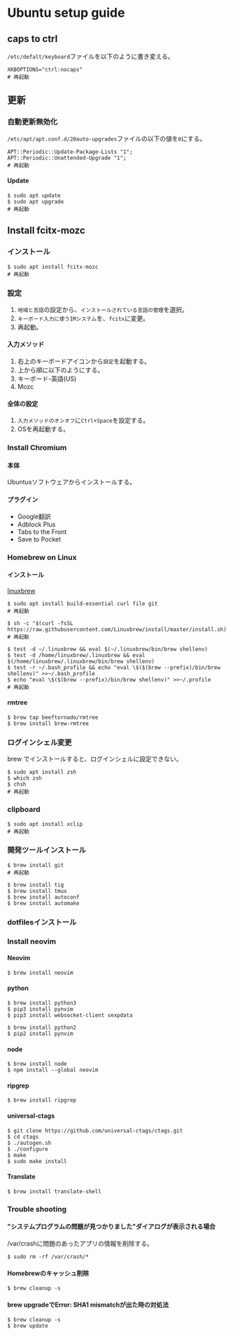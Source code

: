 # Ubuntu setup guide
## caps to ctrl
`/etc/defalt/keyboard`ファイルを以下のように書き変える。
```
XKBOPTIONS="ctrl:nocaps"
# 再起動
```

## 更新
### 自動更新無効化
`/etc/apt/apt.conf.d/20auto-upgrades`ファイルの以下の値を`0`にする。
```
APT::Periodic::Update-Package-Lists "1";
APT::Periodic::Unattended-Upgrade "1";
# 再起動
```
#### Update
```
$ sudo apt update
$ sudo apt upgrade
# 再起動
```

## Install fcitx-mozc
### インストール
```
$ sudo apt install fcitx-mozc
# 再起動
```

### 設定
1. `地域と言語`の設定から、`インストールされている言語の管理`を選択。
1. `キーボード入力に使うIMシステム`を、`fcitx`に変更。
1. 再起動。
#### 入力メソッド
1. 右上のキーボードアイコンから`設定`を起動する。
1. 上から順に以下のようにする。
  1. キーボード-英語(US)
  1. Mozc
#### 全体の設定
1. `入力メソッドのオンオフ`に`Ctrl+Space`を設定する。
1. OSを再起動する。

### Install Chromium
#### 本体
Ubuntusソフトウェアからインストールする。
#### プラグイン
* Google翻訳
* Adblock Plus
* Tabs to the Front
* Save to Pocket

### Homebrew on Linux
#### インストール
[linuxbrew](https://docs.brew.sh/Homebrew-on-Linux)
```
$ sudo apt install build-essential curl file git
# 再起動

$ sh -c "$(curl -fsSL https://raw.githubusercontent.com/Linuxbrew/install/master/install.sh)
# 再起動

$ test -d ~/.linuxbrew && eval $(~/.linuxbrew/bin/brew shellenv)
$ test -d /home/linuxbrew/.linuxbrew && eval $(/home/linuxbrew/.linuxbrew/bin/brew shellenv)
$ test -r ~/.bash_profile && echo "eval \$($(brew --prefix)/bin/brew shellenv)" >>~/.bash_profile
$ echo "eval \$($(brew --prefix)/bin/brew shellenv)" >>~/.profile
# 再起動
```
#### rmtree
```
$ brew tap beeftornado/rmtree
$ brew install brew-rmtree 
```

### ログインシェル変更
brew でインストールすると、ログインシェルに設定できない。
```
$ sudo apt install zsh
$ which zsh
$ chsh
# 再起動
```

### clipboard
```
$ sudo apt install xclip
# 再起動
```

### 開発ツールインストール
```
$ brew install git
# 再起動

$ brew install tig
$ brew install tmux
$ brew install autoconf
$ brew install automake
```

### dotfilesインストール

### Install neovim
#### Neovim
```
$ brew install neovim
```
#### python
```
$ brew install python3
$ pip3 install pynvim
$ pip3 install websocket-client sexpdata

$ brew install python2
$ pip2 install pynvim
```
#### node
```
$ brew install node
$ npm install --global neovim 
```
#### ripgrep
```
$ brew install ripgrep
```
#### universal-ctags
```
$ git clone https://github.com/universal-ctags/ctags.git
$ cd ctags
$ ./autogen.sh 
$ ./configure
$ make
$ sudo make install
```
#### Translate
```
$ brew install translate-shell
```

### Trouble shooting
#### "システムプログラムの問題が見つかりました"ダイアログが表示される場合
/var/crashに問題のあったアプリの情報を削除する。
```
$ sudo rm -rf /var/crash/*
```
#### Homebrewのキャッシュ削除
```
$ brew cleanup -s
```
#### brew upgradeでError: SHA1 mismatchが出た時の対処法
```
$ brew cleanup -s
$ brew update
```
